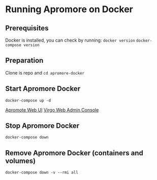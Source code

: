 # Running Apromore on Docker

## Prerequisites
Docker is installed, you can check by running:
`docker version`
`docker-compose version`

## Preparation
Clone is repo and `cd apromore-docker`

## Start Apromore Docker
`docker-compose up -d`

[Apromote Web UI](http://localhost:9000)
[Virgo Web Admin Console](http://localhost:9000/admin)


## Stop Apromore Docker
`docker-compose down`

## Remove Apromore Docker (containers and volumes)
`docker-compose down -v --rmi all`